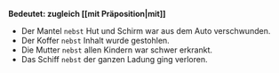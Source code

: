 **Bedeutet: zugleich [[mit Präposition|mit]]**  
- Der Mantel `nebst` Hut und Schirm war aus dem Auto verschwunden.  
- Der Koffer `nebst` Inhalt wurde gestohlen.  
- Die Mutter `nebst` allen Kindern war schwer erkrankt.  
- Das Schiff `nebst` der ganzen Ladung ging verloren.  